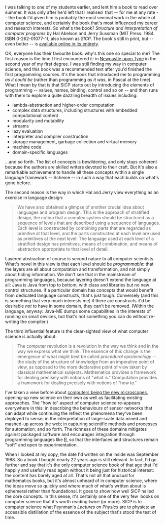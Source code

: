 <html><body><p>I was talking to one of my students earlier, and lent him a book to read over summer. It was only after he'd left that I realised  that -- for me at any rate -- the book I'd given him is probably the most seminal work in the whole of computer science, and certainly the book that's most influenced my career and research interests.

<!--more-->So what's the book? <em>Structure and interpretation of computer programs</em> by Hal Abelson and Jerry Sussman <span> (MIT Press. 1984. ISBN 0-262-01077-1), also known as <em>SICP</em>. </span>The book's still in print, but -- even better -- is <a href="http://mitpress.mit.edu/sicp/">available online in its entirety</a>.

<span>OK, everyone has their favourite book: why's this one so special to me? The first reason is the time I first encountered it: in </span><a href="http://www.cs.newcastle.ac.uk/">Newcastle upon Tyne</a> in <span>the second year of my first degree. I was still finding my way in computer science, and this book was a recommended text after you'd finished the first programming courses. It's the book that introduced me to programming <em>as it could be</em> (rather than programming <em>as it was</em>, in Pascal at the time). What I mean by that is that SICP starts out by introducing the elements of programming -- values, names, binding, control and so on -- and then runs with them to explore a quite dazzling breadth of issues including:</span>
</p><ul>
	<li><span>lambda-abstraction and higher-order computation</span></li>
	<li><span>complex data structures, including structures with embedded computational content</span></li>
	<li><span>modularity and mutability</span></li>
	<li><span>streams</span></li>
	<li><span>lazy evaluation</span></li>
	<li><span>interpreter and compiler construction</span></li>
	<li><span>storage management, garbage collection and virtual memory
</span></li>
	<li><span>machine code
</span></li>
	<li><span>domain-specific languages</span></li>
</ul>
<span>...and so forth. The list of concepts is bewildering, and only stays coherent because the authors are skilled writers devoted to their craft. But it's also a remarkable achievement to handle all these concepts within a single language framework -- Scheme -- in such a way that each builds on what's gone before.
</span>

<span>The second reason is the way in which Hal and Jerry view everything as an exercise in language design:</span>
<blockquote>We have also obtained a glimpse of another crucial idea about languages and program design. This is the approach of stratified design, the notion that a complex system should be structured as a sequence of levels that are described using a sequence of languages. Each level is constructed by combining parts that are regarded as primitive at that level, and the parts constructed at each level are used as primitives at the next level. The language used at each level of a stratified design has primitives, means of combination, and means of abstraction appropriate to that level of detail.</blockquote>
Layered abstraction of course is second nature to all computer scientists. What's novel in this view is that each level should be <em>programmable</em>: that the layers are all about computation and transformation, and not simply about hiding information. We don't see that in the mainstream of programming languages, because layering doesn't extend the language at all: Java is Java from top to bottom, with class and libraries but no new control structures. If a particular domain has concepts that would benefit from dedicated language constructs, that's just tough. Conversely (and this is something that very much interests me) if there are constructs it'd be desirable <em>not</em> to have in some domain, they can't be removed. (Within the language, anyway: Java-ME dumps some capabilities in the interests of running on small devices, but that's not something you can do without re-writing the compiler.)

The third influential feature is the clear-sighted view of what computer science is actually about:
<blockquote>The computer revolution is a revolution in the way we think and in the way we express what we think.  The essence of this change is the emergence of what might best be called <em>procedural epistemology</em> -- the study of the structure of knowledge from an imperative point of view, as opposed to the more declarative point of view taken by classical mathematical subjects. Mathematics provides a framework for dealing precisely with notions of "what is."  Computation provides a framework for dealing precisely with notions of "how to."</blockquote>
I've taken a view before about <a href="/2010/04/computer-microscope/">computers being the new microscopes</a>, opening-up new science on their own as well as facilitating existing approaches. The "how to" aspect of computer science re-appears everywhere in this: in describing the behaviours of sensor networks that can adapt while continuing the reflect the phenomena they've been deployed to sense; in the interpretation of large-scale data mined and mashed-up across the web; in capturing scientific methods and processes for automation; and so forth. The richness of these domains mitigates against packaged software and encourages integration through programming languages like <a href="http://www.r-project.org">R</a>, so that the interfaces and structures remain "soft" and open to experimentation.

<span>When I looked at my copy, the date I'd written on the inside was September 1988. So a book I bought nearly 22 years ago is still relevant. <em> </em>In fact, I'd go further and say that it's the only computer science book of that age that I'd happily and usefully read again without it being just for historical interest: the content has barely aged at all. That's not all that unusual for mathematics books, but it's almost unheard of in computer science, where the ideas move so quickly and where much of what's written about is ephemeral rather than foundational. It goes to show how well SICP nailed the core concepts. In this sense, it's certainly one of the very few  books on computer science that it's worth reading twice (or more). SICP is to computer science what Feynman's <em>Lectures on Physics</em> are to physics: an accessible distillation of the essence of the subject that's stood the test of time.
</span></body></html>
